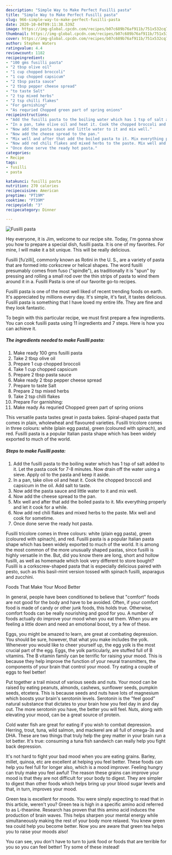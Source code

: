 ```yaml
---
description: "Simple Way to Make Perfect Fusilli pasta"
title: "Simple Way to Make Perfect Fusilli pasta"
slug: 966-simple-way-to-make-perfect-fusilli-pasta
date: 2020-10-04T09:11:38.539Z
image: https://img-global.cpcdn.com/recipes/b07c689b76af911b/751x532cq70/fusilli-pasta-recipe-main-photo.jpg
thumbnail: https://img-global.cpcdn.com/recipes/b07c689b76af911b/751x532cq70/fusilli-pasta-recipe-main-photo.jpg
cover: https://img-global.cpcdn.com/recipes/b07c689b76af911b/751x532cq70/fusilli-pasta-recipe-main-photo.jpg
author: Stephen Waters
ratingvalue: 4.4
reviewcount: 1182
recipeingredient:
- "100 gms fusilli pasta"
- "2 tbsp olive oil"
- "1 cup chopped broccoli"
- "1 cup chopped capsicum"
- "2 tbsp pasta sauce"
- "2 tbsp pepper cheese spread"
- "to taste Salt"
- "2 tsp mixed herbs"
- "2 tsp chilli flakes"
- "For garnishing"
- "As requried Chopped green part of spring onions"
recipeinstructions:
- "Add the fusilli pasta to the boiling water which has 1 tsp of salt added to it. Let the pasta cook for 7-8 minutes. Now drain off the water using a sieve. Apply oil to the pasta and keep it aside."
- "In a pan, take olive oil and heat it. Cook the chopped broccoli and capsicum in the oil. Add salt to taste."
- "Now add the pasta sauce and little water to it and mix well."
- "Now add the cheese spread to the pan."
- "Mix well and after that add the boiled pasta to it. Mix everything properly and let it cook for a while."
- "Now add red chili flakes and mixed herbs to the paste. Mix well and cook for sometime."
- "Once done serve the ready hot pasta."
categories:
- Recipe
tags:
- fusilli
- pasta

katakunci: fusilli pasta 
nutrition: 270 calories
recipecuisine: American
preptime: "PT19M"
cooktime: "PT39M"
recipeyield: "3"
recipecategory: Dinner

---
```



![Fusilli pasta](https://img-global.cpcdn.com/recipes/b07c689b76af911b/751x532cq70/fusilli-pasta-recipe-main-photo.jpg)

Hey everyone, it is Jim, welcome to our recipe site. Today, I'm gonna show you how to prepare a special dish, fusilli pasta. It is one of my favorites. For mine, I will make it a bit unique. This will be really delicious.

Fusilli [fuˈzilli], commonly known as Rotini in the U. S., are a variety of pasta that are formed into corkscrew or helical shapes. The word fusilli presumably comes from fuso (&#34;spindle&#34;), as traditionally it is &#34;spun&#34; by pressing and rolling a small rod over the thin strips of pasta to wind them around it in a. Fusilli Pasta is one of our favorite go-to recipes.

Fusilli pasta is one of the most well liked of recent trending foods on earth. It's appreciated by millions every day. It's simple, it's fast, it tastes delicious. Fusilli pasta is something that I have loved my entire life. They are fine and they look fantastic.


To begin with this particular recipe, we must first prepare a few ingredients. You can cook fusilli pasta using 11 ingredients and 7 steps. Here is how you can achieve it.

<!--inarticleads1-->

##### The ingredients needed to make Fusilli pasta:

1. Make ready 100 gms fusilli pasta
1. Take 2 tbsp olive oil
1. Prepare 1 cup chopped broccoli
1. Take 1 cup chopped capsicum
1. Prepare 2 tbsp pasta sauce
1. Make ready 2 tbsp pepper cheese spread
1. Prepare to taste Salt
1. Prepare 2 tsp mixed herbs
1. Take 2 tsp chilli flakes
1. Prepare For garnishing:
1. Make ready As requried Chopped green part of spring onions


This versatile pasta tastes great in pasta bakes. Spiral-shaped pasta that comes in plain, wholewheat and flavoured varieties. Fusilli tricolore comes in three colours: white (plain egg pasta), green (coloured with spinach), and red. Fusilli pasta is a popular Italian pasta shape which has been widely exported to much of the world. 

<!--inarticleads2-->

##### Steps to make Fusilli pasta:

1. Add the fusilli pasta to the boiling water which has 1 tsp of salt added to it. Let the pasta cook for 7-8 minutes. Now drain off the water using a sieve. Apply oil to the pasta and keep it aside.
1. In a pan, take olive oil and heat it. Cook the chopped broccoli and capsicum in the oil. Add salt to taste.
1. Now add the pasta sauce and little water to it and mix well.
1. Now add the cheese spread to the pan.
1. Mix well and after that add the boiled pasta to it. Mix everything properly and let it cook for a while.
1. Now add red chili flakes and mixed herbs to the paste. Mix well and cook for sometime.
1. Once done serve the ready hot pasta.


Fusilli tricolore comes in three colours: white (plain egg pasta), green (coloured with spinach), and red. Fusilli pasta is a popular Italian pasta shape which has been widely exported to much of the world. It is among the most common of the more unusually shaped pastas, since fusilli is highly versatile in the. But, did you know there are long, short and hollow fusilli, as well as homemade which look very different to store bought? Fusilli is a corkscrew-shaped pasta that is especially delicious paired with pesto, such as this basil-mint version tossed with spinach fusilli, asparagus and zucchini. 

Foods That Make Your Mood Better


In general, people have been conditioned to believe that "comfort" foods are not good for the body and have to be avoided. Often, if your comfort food is made of candy or other junk foods, this holds true. Otherwise, comfort foods can be really nourishing and good for you. A number of foods actually do improve your mood when you eat them. When you are feeling a little down and need an emotional boost, try a few of these.

Eggs, you might be amazed to learn, are great at combating depression. You should be sure, however, that what you make includes the yolk. Whenever you would like to cheer yourself up, the egg yolk is the most crucial part of the egg. Eggs, the yolk particularly, are stuffed full of B vitamins. The B vitamin family can be terrific for raising your mood. This is because they help improve the function of your neural transmitters, the components of your brain that control your mood. Try eating a couple of eggs to feel better!

Put together a trail mixout of various seeds and nuts. Your mood can be raised by eating peanuts, almonds, cashews, sunflower seeds, pumpkin seeds, etcetera. This is because seeds and nuts have lots of magnesium which boosts your brain's serotonin levels. Serotonin is the "feel good" natural substance that dictates to your brain how you feel day in and day out. The more serotonin you have, the better you will feel. Nuts, along with elevating your mood, can be a great source of protein.

Cold water fish are great for eating if you wish to combat depression. Herring, trout, tuna, wild salmon, and mackerel are all full of omega-3s and DHA. These are two things that truly help the grey matter in your brain run a lot better. It's true: consuming a tuna fish sandwich can really help you fight back depression. 

It's not hard to fight your bad mood when you are eating grains. Barley, millet, quinoa, etc are excellent at helping you feel better. These foods can help you feel full for longer also, which is a mood improver. Feeling hungry can truly make you feel awful! The reason these grains can improve your mood is that they are not difficult for your body to digest. They are simpler to digest than other foods which helps bring up your blood sugar levels and that, in turn, improves your mood.

Green tea is excellent for moods. You were simply expecting to read that in this article, weren't you? Green tea is high in a specific amino acid referred to as L-theanine. Research has proven that this amino acid induces the production of brain waves. This helps sharpen your mental energy while simultaneously making the rest of your body more relaxed. You knew green tea could help you become better. Now you are aware that green tea helps you to raise your moods also!

You can see, you don't have to turn to junk food or foods that are terrible for you so you can feel better! Try some of these instead!

